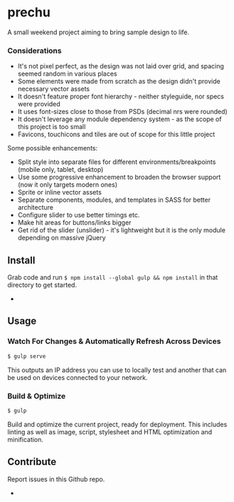 prechu
======
A small weekend project aiming to bring sample design to life.

### Considerations
- It's not pixel perfect, as the design was not laid over grid, and spacing seemed random in various places
- Some elements were made from scratch as the design didn't provide necessary vector assets
- It doesn't feature proper font hierarchy - neither styleguide, nor specs were provided
- It uses font-sizes close to those from PSDs (decimal nrs were rounded)
- It doesn't leverage any module dependency system - as the scope of this project is too small
- Favicons, touchicons and tiles are out of scope for this little project

Some possible enhancements:
- Split style into separate files for different environments/breakpoints (mobile only, tablet, desktop)
- Use some progressive enhancement to broaden the browser support (now it only targets modern ones)
- Sprite or inline vector assets
- Separate components, modules, and templates in SASS for better architecture
- Configure slider to use better timings etc.
- Make hit areas for buttons/links bigger
- Get rid of the slider (unslider) - it's lightweight but it is the only module depending on massive jQuery

## Install

Grab code and run `$ npm install --global gulp && npm install` in that directory to get started.

-
## Usage

### Watch For Changes & Automatically Refresh Across Devices

```sh
$ gulp serve
```

This outputs an IP address you can use to locally test and another that can be used on devices connected to your network.

### Build & Optimize

```sh
$ gulp
```

Build and optimize the current project, ready for deployment.
This includes linting as well as image, script, stylesheet and HTML optimization and minification.

## Contribute

Report issues in this Github repo.

-
